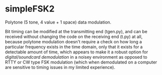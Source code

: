 # simpleFSK2

Polytone (5 tone, 4 value + 1 space) data modulation.

Bit timing can be modified at the transmitting end (tgen.py), and can be received without changing the code 
on the receiving end (t.py) at all, because polytone modulation doesn't require a check on how long
a particular frequency exists in the time domain, only that it exists for a detectable amount of time, which
appears to make it a robust option for *digital/soundcard demodulation* in a noisey environment as opposed to RTTY or CW type FSK modulation (which when demodulated on a computer are sensitive to timing issues in my limited experience).
